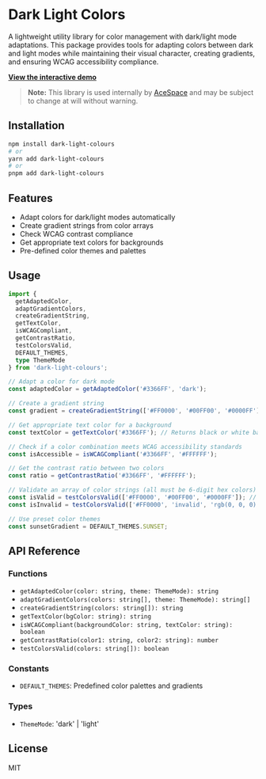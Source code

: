 # Dark Light Colors

A lightweight utility library for color management with dark/light mode adaptations. This package provides tools for adapting colors between dark and light modes while maintaining their visual character, creating gradients, and ensuring WCAG accessibility compliance.

**[View the interactive demo](https://acespace-love.github.io/readable-dark-light-colors/)**

> **Note:** This library is used internally by [AceSpace](https://acespace.love) and may be subject to change at will without warning.

## Installation

```bash
npm install dark-light-colours
# or
yarn add dark-light-colours
# or
pnpm add dark-light-colours
```

## Features

- Adapt colors for dark/light modes automatically
- Create gradient strings from color arrays
- Check WCAG contrast compliance
- Get appropriate text colors for backgrounds
- Pre-defined color themes and palettes

## Usage

```typescript
import {
  getAdaptedColor,
  adaptGradientColors,
  createGradientString,
  getTextColor,
  isWCAGCompliant,
  getContrastRatio,
  testColorsValid,
  DEFAULT_THEMES,
  type ThemeMode
} from 'dark-light-colours';

// Adapt a color for dark mode
const adaptedColor = getAdaptedColor('#3366FF', 'dark');

// Create a gradient string
const gradient = createGradientString(['#FF0000', '#00FF00', '#0000FF']);

// Get appropriate text color for a background
const textColor = getTextColor('#3366FF'); // Returns black or white based on contrast

// Check if a color combination meets WCAG accessibility standards
const isAccessible = isWCAGCompliant('#3366FF', '#FFFFFF');

// Get the contrast ratio between two colors
const ratio = getContrastRatio('#3366FF', '#FFFFFF');

// Validate an array of color strings (all must be 6-digit hex colors)
const isValid = testColorsValid(['#FF0000', '#00FF00', '#0000FF']); // Returns true
const isInvalid = testColorsValid(['#FF0000', 'invalid', 'rgb(0, 0, 0)']); // Returns false

// Use preset color themes
const sunsetGradient = DEFAULT_THEMES.SUNSET;
```

## API Reference

### Functions

- `getAdaptedColor(color: string, theme: ThemeMode): string`
- `adaptGradientColors(colors: string[], theme: ThemeMode): string[]`
- `createGradientString(colors: string[]): string`
- `getTextColor(bgColor: string): string`
- `isWCAGCompliant(backgroundColor: string, textColor: string): boolean`
- `getContrastRatio(color1: string, color2: string): number`
- `testColorsValid(colors: string[]): boolean`

### Constants

- `DEFAULT_THEMES`: Predefined color palettes and gradients

### Types

- `ThemeMode`: 'dark' | 'light'

## License

MIT